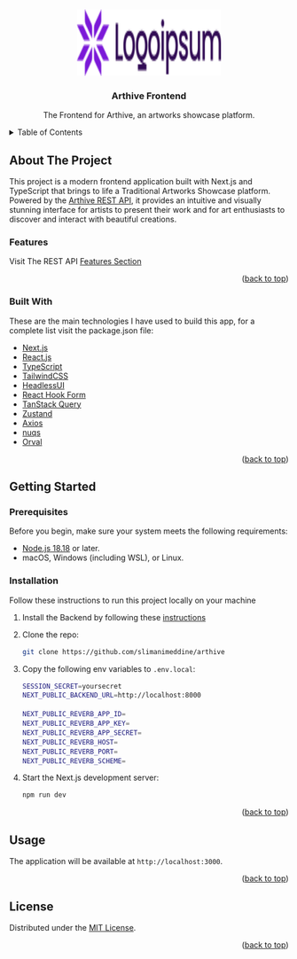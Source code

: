 <a id="readme-top"></a>

<br />
<div align="center">
  <a href="https://github.com/slimanimeddine/arthive">
    <img src="public/logoipsum-333.png" alt="Logo" width="260" height="120">
  </a>

  <h3 align="center">Arthive Frontend</h3>

  <p align="center">
    The Frontend for Arthive, an artworks showcase platform.
    <br />
  </p>
</div>

<details>
  <summary>Table of Contents</summary>
  <ol>
    <li>
      <a href="#about-the-project">About The Project</a>
      <ul>
        <li><a href="#features">Features</a></li>
        <li><a href="#built-with">Built With</a></li>
      </ul>
    </li>
    <li>
      <a href="#getting-started">Getting Started</a>
      <ul>
        <li><a href="#prerequisites">Prerequisites</a></li>
        <li><a href="#installation">Installation</a></li>
      </ul>
    </li>
    <li><a href="#usage">Usage</a></li>
    <li><a href="#license">License</a></li>
  </ol>
</details>

## About The Project

This project is a modern frontend application built with Next.js and TypeScript that brings to life a Traditional Artworks Showcase platform. Powered by the [Arthive REST API](https://github.com/slimanimeddine/arthive-backend), it provides an intuitive and visually stunning interface for artists to present their work and for art enthusiasts to discover and interact with beautiful creations.

### Features

Visit The REST API [Features Section](https://github.com/slimanimeddine/arthive-backend?tab=readme-ov-file#features)

<p align="right">(<a href="#readme-top">back to top</a>)</p>

### Built With

These are the main technologies I have used to build this app, for a complete list visit the package.json file:

- [Next.js](https://nextjs.org/)
- [React.js](https://react.dev/)
- [TypeScript](https://www.typescriptlang.org/)
- [TailwindCSS](https://tailwindcss.com/)
- [HeadlessUI](https://headlessui.com/)
- [React Hook Form](https://react-hook-form.com/)
- [TanStack Query](https://tanstack.com/query/latest/docs/framework/react/overview)
- [Zustand](https://zustand-demo.pmnd.rs/)
- [Axios](https://axios-http.com/docs/intro)
- [nuqs](https://nuqs.47ng.com/)
- [Orval](https://orval.dev/)

<p align="right">(<a href="#readme-top">back to top</a>)</p>

## Getting Started

### Prerequisites

Before you begin, make sure your system meets the following requirements:

- [Node.js 18.18](https://nodejs.org/en) or later.
- macOS, Windows (including WSL), or Linux.

### Installation

Follow these instructions to run this project locally on your machine

1. Install the Backend by following these [instructions](https://github.com/slimanimeddine/arthive-backend?tab=readme-ov-file#installation)

2. Clone the repo:

   ```sh
   git clone https://github.com/slimanimeddine/arthive
   ```

3. Copy the following env variables to `.env.local`:

   ```sh
   SESSION_SECRET=yoursecret
   NEXT_PUBLIC_BACKEND_URL=http://localhost:8000

   NEXT_PUBLIC_REVERB_APP_ID=
   NEXT_PUBLIC_REVERB_APP_KEY=
   NEXT_PUBLIC_REVERB_APP_SECRET=
   NEXT_PUBLIC_REVERB_HOST=
   NEXT_PUBLIC_REVERB_PORT=
   NEXT_PUBLIC_REVERB_SCHEME=
   ```

4. Start the Next.js development server:

   ```sh
   npm run dev
   ```

<p align="right">(<a href="#readme-top">back to top</a>)</p>

## Usage

The application will be available at `http://localhost:3000`.

<p align="right">(<a href="#readme-top">back to top</a>)</p>

## License

Distributed under the [MIT License](LICENSE.md).

<p align="right">(<a href="#readme-top">back to top</a>)</p>
